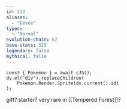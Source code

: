```yaml
---
id: 133
aliases:
  - "Eevee"
types:
  - "Normal"
evolution-chain: 67
base-stats: 325
legendary: false
mythical: false
---
```

```dataviewjs
const { Pokemon } = await cJS();
dv.el("div").replaceChildren(
	Pokemon.Render.Sprite(dv.current().id)
);
```

gift? starter? very rare in [[Tempered Forest]]?
